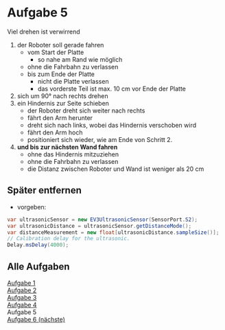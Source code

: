# Aufgabe 5

Viel drehen ist verwirrend

1. der Roboter soll gerade fahren
   - vom Start der Platte
     - so nahe am Rand wie möglich
   - ohne die Fahrbahn zu verlassen
   - bis zum Ende der Platte
     - nicht die Platte verlassen
     - das vorderste Teil ist max. 10 cm vor Ende der Platte
2. sich um 90° nach rechts drehen
3. ein Hindernis zur Seite schieben
   - der Roboter dreht sich weiter nach rechts
   - fährt den Arm herunter
   - dreht sich nach links, wobei das Hindernis verschoben wird
   - fährt den Arm hoch
   - positioniert sich wieder, wie am Ende von Schritt 2.
4. **und bis zur nächsten Wand fahren**
   - ohne das Hindernis mitzuziehen
   - ohne die Fahrbahn zu verlassen
   - die Distanz zwischen Roboter und Wand ist weniger als 20 cm

## Später entfernen
- vorgeben:
```java
var ultrasonicSensor = new EV3UltrasonicSensor(SensorPort.S2);
var ultrasonicDistance = ultrasonicSensor.getDistanceMode();
var distanceMeasurement = new float[ultrasonicDistance.sampleSize()];
// Calibration delay for the ultrasonic.
Delay.msDelay(4000);
```

## Alle Aufgaben
[Aufgabe 1](e1.md)  
[Aufgabe 2](e2.md)  
[Aufgabe 3](e3.md)  
[Aufgabe 4](e4.md)  
Aufgabe 5  
[Aufgabe 6 (nächste)](e6.md)  